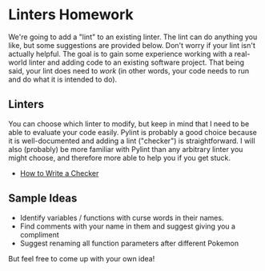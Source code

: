 # Linters Homework

We're going to add a "lint" to an existing linter. The lint can do anything you
like, but some suggestions are provided below. Don't worry if your lint isn't
actually helpful. The goal is to gain some experience working with a real-world
linter and adding code to an existing software project. That being said, your
lint does need to *work* (in other words, your code needs to run and do what it
is intended to do).

## Linters

You can choose which linter to modify, but keep in mind that I need to be able
to evaluate your code easily. Pylint is probably a good choice because it is
well-documented and adding a lint ("checker") is straightforward. I will also
(probably) be more familiar with Pylint than any arbitrary linter you might
choose, and therefore more able to help you if you get stuck.

  * [How to Write a Checker](https://pylint.pycqa.org/en/latest/how_tos/custom_checkers.html)

## Sample Ideas

  * Identify variables / functions with curse words in their names.
  * Find comments with your name in them and suggest giving you a compliment
  * Suggest renaming all function parameters after different Pokemon

But feel free to come up with your own idea!
